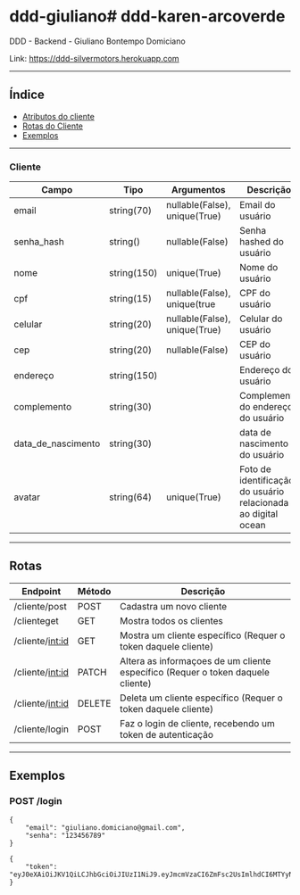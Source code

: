 # ddd-giuliano# ddd-karen-arcoverde
DDD - Backend - Giuliano Bontempo Domiciano

Link: https://ddd-silvermotors.herokuapp.com
***
## Índice

- [Atributos do cliente](#Cliente)
- [Rotas do Cliente](#Rotas)
- [Exemplos](#exemplos)

***

### Cliente
|Campo|Tipo|Argumentos|Descrição|
|-----|-----|-----|-----|
|email|string(70)|nullable(False), unique(True)|Email do usuário|
|senha_hash|string()|nullable(False)|Senha hashed do usuário|
|nome|string(150)|unique(True)|Nome do usuário|
|cpf|string(15)|nullable(False), unique(true|CPF do usuário|
|celular|string(20)|nullable(False), unique(True)|Celular do usuário|
|cep|string(20)|nullable(False)|CEP do usuário|
|endereço|string(150)||Endereço do usuário|
|complemento|string(30)||Complemento do endereço do usuário|
|data_de_nascimento|string(30)||data de nascimento do usuário|
|avatar|string(64)|unique(True)|Foto de identificação do usuário relacionada ao digital ocean|



***
## Rotas
|Endpoint|Método|Descrição|
|-----|-----|-----|
|/cliente/post|POST|Cadastra um novo cliente|
|/clienteget|GET|Mostra todos os clientes|
|/cliente/<int:id>|GET|Mostra um cliente específico (Requer o token daquele cliente)|
|/cliente/<int:id>|PATCH|Altera as informaçoes de um cliente específico (Requer o token daquele cliente)|
|/cliente/<int:id>|DELETE|Deleta um cliente específico (Requer o token daquele cliente)|
|/cliente/login|POST|Faz o login de cliente, recebendo um token de autenticação|

***
## Exemplos

### POST /login
```
{
    "email": "giuliano.domiciano@gmail.com",
    "senha": "123456789"
}
```
```
{
    "token": "eyJ0eXAiOiJKV1QiLCJhbGciOiJIUzI1NiJ9.eyJmcmVzaCI6ZmFsc2UsImlhdCI6MTYyNzY3Mzk0MiwianRpIjoiYzczYjY0MzEtMjk4Ni00YTUxLWJhNDEtOGIwZjQwY2IxMGFmIiwidHlwZSI6ImFjY2VzcyIsInN1YiI6MSwibmJmIjoxNjI3NjczOTQyLCJleHAiOjE2Mjc2NzQ4NDJ9.GS16yvd8gkkWjdhV09DDMtz9Qedd0rcQwJmjC1yNLq4"
}
